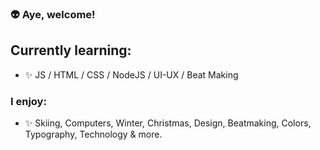 ### 👽 Aye, welcome!

## Currently learning:

- ✨ JS / HTML / CSS / NodeJS / UI-UX / Beat Making
  <br>

### I enjoy:

- ✨ Skiing, Computers, Winter, Christmas, Design, Beatmaking, Colors, Typography, Technology & more.
